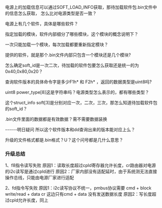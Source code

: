 

电源上的加载信息可以通过SOFT_LOAD_INFO获取，那待加载软件包.bin文件中的信息怎么获取，
怎么比对电源类型是否一致？

电源上有几个软件，具体是哪些软件？

指定加载的模块，软件内部细分了哪些模块，这个模块的概念说明下？

一次只能加载一个模块，每次加载都要重新指定模块？

提供的软件，就是那个.bin文件内部只包含一个模块还是几个模块?

怎么确定soft_id是一次二次，待加载的软件包要怎么获取还是统一的为0x40,0x80,0x20？

查询软件版本的具体命令字是多少F1h*   和  F2h* ，返回的数据类型是uint8吗?

uint8 power_type[8]这是字符串吗？电源类型怎么表示的，都有哪些类型？

这个struct_info soft[3]是分别对应一次，二次，三次，那怎么知道待加载软件包的soft_id？

.bin文件里面的数据都是有效数据？需不需要数据装换


------明日疑问
所以这个软件版本和dd查询出来的版本能对应上么？

升级的文件格式都是.bin格式？U？这个问号都是几什么意思？

### 升级总结
1、f8指令读写失败
原因1：读取长度超过cpld寄存器允许长度，cr路由器对电源的i2c读写是通过cpld进行
原因2：厂家内部没有适配延时，由于系统测无法直接操作总线，只能由电源厂家进行适配

2、fd指令写失败
原因1：i2c读写协议不统一，pmbus协议需要  cmd + block write/read + data 
				cr 这边只有cmd + data 没有发送数据长度
原因2：写长度超过cpld允许长度，同上